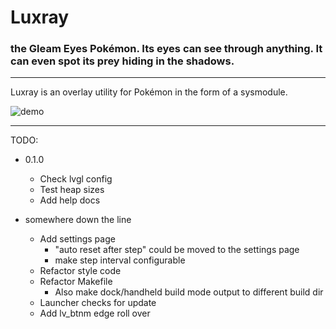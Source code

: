 # Luxray
### the Gleam Eyes Pokémon. Its eyes can see through anything. It can even spot its prey hiding in the shadows.
---

Luxray is an overlay utility for Pokémon in the form of a sysmodule.

![demo](https://cdn.discordapp.com/attachments/320121819958870016/663097207515250784/TV_CAM_device_20200104_111112.270.png)

---

TODO:

- 0.1.0
  - Check lvgl config
  - Test heap sizes
  - Add help docs

- somewhere down the line
  - Add settings page
    - "auto reset after step" could be moved to the settings page
    - make step interval configurable
  - Refactor style code
  - Refactor Makefile
    - Also make dock/handheld build mode output to different build dir
  - Launcher checks for update
  - Add lv_btnm edge roll over
